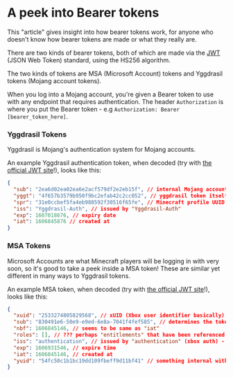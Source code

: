 # A peek into Bearer tokens
This "article" gives insight into how bearer tokens work, for anyone who doesn't know how bearer tokens are made or what they really are.

There are two kinds of bearer tokens, both of which are made via the [JWT](https://jwt.io/) (JSON Web Token) standard, using the HS256 algorithm.

The two kinds of tokens are MSA (Microsoft Account) tokens and Yggdrasil tokens (Mojang account tokens).

When you log into a Mojang account, you're given a Bearer token to use with any endpoint that requires authentication. The header `Authorization` is where you put the Bearer token - e.g `Authorization: Bearer [bearer_token_here]`.

### Yggdrasil Tokens
Yggdrasil is Mojang's authentication system for Mojang accounts.

An example Yggdrasil authentication token, when decoded (try with [the official JWT site](https://jwt.io/)!), looks like this:

```json
{
  "sub": "2ea6d02ea02ea6e2acf579df2e2eb15f", // internal Mojang account identifier (userId value)
  "yggt": "4f657b3579b950f9bc2efab42c2cc052", // yggdrasil token itself
  "spr": "31e0ccbef5fa4eb988592f30516f65fe", // Minecraft profile UUID (optional)
  "iss": "Yggdrasil-Auth", // issued by "Yggdrasil-Auth"
  "exp": 1607018676, // expiry date
  "iat": 1606845876 // created at
}
```

### MSA Tokens
Microsoft Accounts are what Minecraft players will be logging in with very soon, so it's good to take a peek inside a MSA token! These are similar yet different in many ways to Yggdrasil tokens.

An example MSA token, when decoded (try with [the official JWT site](https://jwt.io/)!), looks like this:

```json
{
  "xuid": "2533274805829568", // xUID (Xbox user identifier basically)
  "sub": "830491e6-50e9-e9ed-6e8a-7041f4fef585", // determines the token from others
  "nbf": 1606845146, // seems to be same as "iat"
  "roles": [], // ??? perhaps "entitlements" that have been referenced before on API
  "iss": "authentication", // issued by "authentication" (xbox auth) - Yggdrasil normally says "Yggdrasil-Auth"
  "exp": 1606931546, // expire time
  "iat": 1606845146, // created at
  "yuid": "54fc50c1b1bc19dd109fbeff9d11bf41" // something internal with Xbox, not sure
}
```
